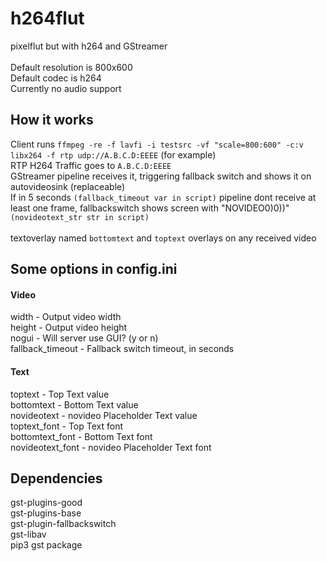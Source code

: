# h264flut

pixelflut but with h264 and GStreamer<br><br>
Default resolution is 800x600<br>
Default codec is h264<br>
Currently no audio support
<br>

## How it works<br>

Client runs `ffmpeg -re -f lavfi -i testsrc -vf "scale=800:600" -c:v libx264 -f rtp udp://A.B.C.D:EEEE` (for example)<br>
RTP H264 Traffic goes to `A.B.C.D:EEEE`<br>
GStreamer pipeline receives it, triggering fallback switch and shows it on autovideosink (replaceable)<br>
If in 5 seconds `(fallback_timeout var in script)` pipeline dont receive at least one frame, fallbackswitch shows screen with "NOVIDEO0)0))" `(novideotext_str str in script)`<br><br>
textoverlay named `bottomtext` and `toptext` overlays on any received video
<br>

## Some options in config.ini
#### Video<br>
 width - Output video width<br>
 height - Output video height<br>
 nogui - Will server use GUI? (y or n)<br>
 fallback_timeout - Fallback switch timeout, in seconds

#### Text<br>
 toptext - Top Text value<br>
 bottomtext - Bottom Text value<br>
 novideotext - novideo Placeholder Text value<br>
 toptext_font - Top Text font<br>
 bottomtext_font - Bottom Text font<br>
 novideotext_font - novideo Placeholder Text font<br>

## Dependencies

gst-plugins-good<br>
gst-plugins-base<br>
gst-plugin-fallbackswitch<br>
gst-libav<br>
pip3 gst package 